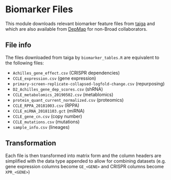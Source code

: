 # Biomarker Files

This module downloads relevant biomarker feature files from [taiga](https://cds.team/taiga/) and which are also available from [DepMap](https://depmap.org/portal/download/all/) for non-Broad collaborators.

## File info

The files downloaded from taiga by `biomarker_tables.R` are equivalent to the following files:

- `Achilles_gene_effect.csv` (CRISPR dependencies)
- `CCLE_expression.csv` (gene expression)
- `primary-screen-replicate-collapsed-logfold-change.csv` (repurposing)
- `D2_Achilles_gene_dep_scores.csv` (shRNA)
- `CCLE_metabolomics_20190502.csv` (metablomics)
- `protein_quant_current_normalized.csv` (proteomics)
- `CCLE_RPPA_20181003.csv` (RPPA)
- `CCLE_miRNA_20181103.gct` (miRNA)
- `CCLE_gene_cn.csv` (copy number)
- `CCLE_mutations.csv` (mutations)
- `sample_info.csv` (lineages)

## Transformation

Each file is then transformed into matrix form and the column headers are simplified with the data type appended to allow for combining datasets (e.g. gene expression columns become `GE_<GENE>` and CRISPR columns become `XPR_<GENE>`)
